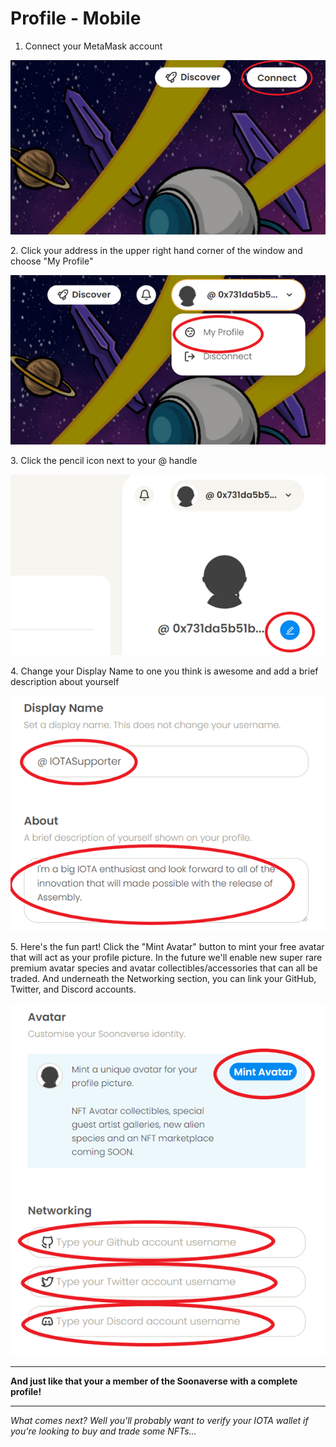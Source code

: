 # Profile - Mobile

1. Connect your MetaMask account

![](<../../.gitbook/assets/image (5) (1) (1).png>)

2\. Click your address in the upper right hand corner of the window and choose "My Profile"

![](<../../.gitbook/assets/image (2) (1).png>)

3\. Click the pencil icon next to your @ handle

![](<../../.gitbook/assets/image (4) (1).png>)

4\. Change your Display Name to one you think is awesome and add a brief description about yourself

![](<../../.gitbook/assets/image (1) (1) (1).png>)

5\. Here's the fun part! Click the "Mint Avatar" button to mint your free avatar that will act as your profile picture. In the future we'll enable new super rare premium avatar species and avatar collectibles/accessories that can all be traded. And underneath the Networking section, you can link your GitHub, Twitter, and Discord accounts.

![](<../../.gitbook/assets/image (3) (1) (1).png>)

****

**And just like that your a member of the Soonaverse with a complete profile!**

****

_What comes next? Well you'll probably want to verify your IOTA wallet if you're looking to buy and trade some NFTs..._

